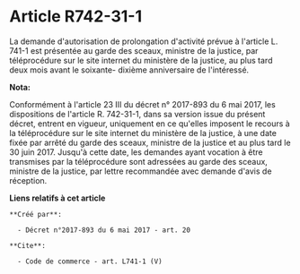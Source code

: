 # Article R742-31-1

La demande d'autorisation de prolongation d'activité prévue à l'article L. 741-1 est présentée au garde des sceaux, ministre
de la justice, par téléprocédure sur le site internet du ministère de la justice, au plus tard deux mois avant le soixante-
dixième anniversaire de l'intéressé.

**Nota:**

Conformément à l'article 23 III du décret n° 2017-893 du 6 mai 2017, les dispositions de l'article R. 742-31-1, dans sa
version issue du présent décret, entrent en vigueur, uniquement en ce qu'elles imposent le recours à la téléprocédure sur le
site internet du ministère de la justice, à une date fixée par arrêté du garde des sceaux, ministre de la justice et au plus
tard le 30 juin 2017. Jusqu'à cette date, les demandes ayant vocation à être transmises par la téléprocédure sont adressées
au garde des sceaux, ministre de la justice, par lettre recommandée avec demande d'avis de réception.

**Liens relatifs à cet article**

	**Créé par**:

	  - Décret n°2017-893 du 6 mai 2017 - art. 20

	**Cite**:

	  - Code de commerce - art. L741-1 (V)
